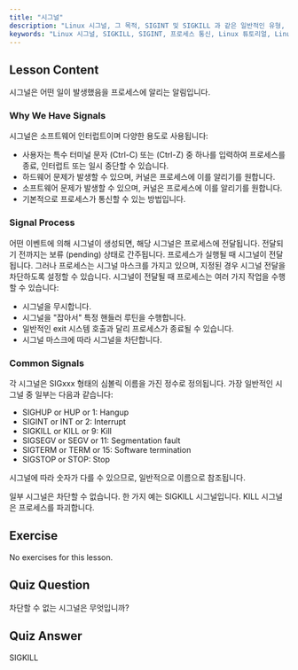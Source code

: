```yaml
---
title: "시그널"
description: "Linux 시그널, 그 목적, SIGINT 및 SIGKILL 과 같은 일반적인 유형, 그리고 프로세스가 이를 처리하는 방법에 대해 알아보세요. 더 나은 Linux 제어를 위해 시그널의 기본 사항을 이해하세요."
keywords: "Linux 시그널, SIGKILL, SIGINT, 프로세스 통신, Linux 튜토리얼, Linux 초보자, Linux 가이드"
---
```


## Lesson Content

시그널은 어떤 일이 발생했음을 프로세스에 알리는 알림입니다.

### Why We Have Signals

시그널은 소프트웨어 인터럽트이며 다양한 용도로 사용됩니다:

- 사용자는 특수 터미널 문자 (Ctrl-C) 또는 (Ctrl-Z) 중 하나를 입력하여 프로세스를 종료, 인터럽트 또는 일시 중단할 수 있습니다.
- 하드웨어 문제가 발생할 수 있으며, 커널은 프로세스에 이를 알리기를 원합니다.
- 소프트웨어 문제가 발생할 수 있으며, 커널은 프로세스에 이를 알리기를 원합니다.
- 기본적으로 프로세스가 통신할 수 있는 방법입니다.

### Signal Process

어떤 이벤트에 의해 시그널이 생성되면, 해당 시그널은 프로세스에 전달됩니다. 전달되기 전까지는 보류 (pending) 상태로 간주됩니다. 프로세스가 실행될 때 시그널이 전달됩니다. 그러나 프로세스는 시그널 마스크를 가지고 있으며, 지정된 경우 시그널 전달을 차단하도록 설정할 수 있습니다. 시그널이 전달될 때 프로세스는 여러 가지 작업을 수행할 수 있습니다:

- 시그널을 무시합니다.
- 시그널을 "잡아서" 특정 핸들러 루틴을 수행합니다.
- 일반적인 exit 시스템 호출과 달리 프로세스가 종료될 수 있습니다.
- 시그널 마스크에 따라 시그널을 차단합니다.

### Common Signals

각 시그널은 SIGxxx 형태의 심볼릭 이름을 가진 정수로 정의됩니다. 가장 일반적인 시그널 중 일부는 다음과 같습니다:

- SIGHUP or HUP or 1: Hangup
- SIGINT or INT or 2: Interrupt
- SIGKILL or KILL or 9: Kill
- SIGSEGV or SEGV or 11: Segmentation fault
- SIGTERM or TERM or 15: Software termination
- SIGSTOP or STOP: Stop

시그널에 따라 숫자가 다를 수 있으므로, 일반적으로 이름으로 참조됩니다.

일부 시그널은 차단할 수 없습니다. 한 가지 예는 SIGKILL 시그널입니다. KILL 시그널은 프로세스를 파괴합니다.

## Exercise

No exercises for this lesson.

## Quiz Question

차단할 수 없는 시그널은 무엇입니까?

## Quiz Answer

SIGKILL
